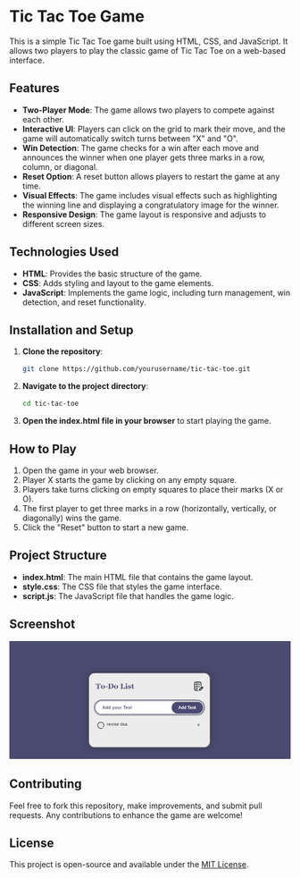 # Tic Tac Toe Game

This is a simple Tic Tac Toe game built using HTML, CSS, and JavaScript. It allows two players to play the classic game of Tic Tac Toe on a web-based interface.

## Features

- **Two-Player Mode**: The game allows two players to compete against each other.
- **Interactive UI**: Players can click on the grid to mark their move, and the game will automatically switch turns between "X" and "O".
- **Win Detection**: The game checks for a win after each move and announces the winner when one player gets three marks in a row, column, or diagonal.
- **Reset Option**: A reset button allows players to restart the game at any time.
- **Visual Effects**: The game includes visual effects such as highlighting the winning line and displaying a congratulatory image for the winner.
- **Responsive Design**: The game layout is responsive and adjusts to different screen sizes.

## Technologies Used

- **HTML**: Provides the basic structure of the game.
- **CSS**: Adds styling and layout to the game elements.
- **JavaScript**: Implements the game logic, including turn management, win detection, and reset functionality.

## Installation and Setup

1. **Clone the repository**:
    ```bash
    git clone https://github.com/yourusername/tic-tac-toe.git
    ```

2. **Navigate to the project directory**:
    ```bash
    cd tic-tac-toe
    ```

3. **Open the index.html file in your browser** to start playing the game.

## How to Play

1. Open the game in your web browser.
2. Player X starts the game by clicking on any empty square.
3. Players take turns clicking on empty squares to place their marks (X or O).
4. The first player to get three marks in a row (horizontally, vertically, or diagonally) wins the game.
5. Click the "Reset" button to start a new game.

## Project Structure

- **index.html**: The main HTML file that contains the game layout.
- **style.css**: The CSS file that styles the game interface.
- **script.js**: The JavaScript file that handles the game logic.

## Screenshot

![Game Screenshot](screenshot.png)

## Contributing

Feel free to fork this repository, make improvements, and submit pull requests. Any contributions to enhance the game are welcome!

## License

This project is open-source and available under the [MIT License](LICENSE).
